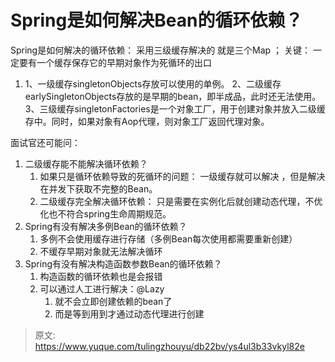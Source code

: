 # Spring是如何解决Bean的循环依赖？

Spring是如何解决的循环依赖： 采用三级缓存解决的 就是三个Map ； 关键： 一定要有一个缓存保存它的早期对象作为死循环的出口

1. 1、一级缓存singletonObjects存放可以使用的单例。
2、二级缓存earlySingletonObjects存放的是早期的bean，即半成品，此时还无法使用。
3、三级缓存singletonFactories是一个对象工厂，用于创建对象并放入二级缓存中。同时，如果对象有Aop代理，则对象工厂返回代理对象。

面试官还可能问：

1. 二级缓存能不能解决循环依赖？
   1.  如果只是循环依赖导致的死循环的问题： 一级缓存就可以解决 ，但是解决在并发下获取不完整的Bean。
   2. 二级缓存完全解决循环依赖：  只是需要在实例化后就创建动态代理，不优化也不符合spring生命周期规范。
2. Spring有没有解决多例Bean的循环依赖？
   1. 多例不会使用缓存进行存储（多例Bean每次使用都需要重新创建）
   2. 不缓存早期对象就无法解决循环
3. Spring有没有解决构造函数参数Bean的循环依赖？
   1. 构造函数的循环依赖也是会报错
   2. 可以通过人工进行解决：@Lazy 
      1. 就不会立即创建依赖的bean了
      2. 而是等到用到才通过动态代理进行创建


> 原文: <https://www.yuque.com/tulingzhouyu/db22bv/ys4ul3b33vkyl82e>